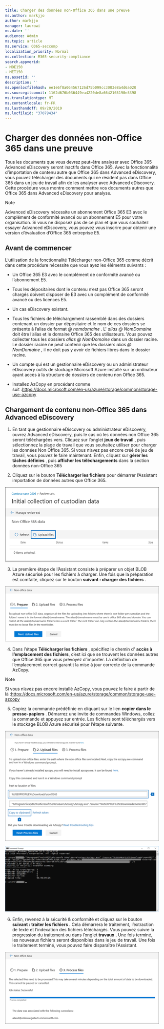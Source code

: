 ```yaml
---
title: Charger des données non-Office 365 dans une preuve
ms.author: markjjo
author: markjjo
manager: laurawi
ms.date: ''
audience: Admin
ms.topic: article
ms.service: O365-seccomp
localization_priority: Normal
ms.collection: M365-security-compliance
search.appverid:
- MOE150
- MET150
ms.assetid: ''
description: ''
ms.openlocfilehash: ee1e6f8a064567126d75b099cc3003e8a4d6a020
ms.sourcegitcommit: 1162d676b036449ea4220de8a6642165190e3398
ms.translationtype: MT
ms.contentlocale: fr-FR
ms.lasthandoff: 09/20/2019
ms.locfileid: "37079434"
---
```

# <a name="load-non-office-365-data-into-evidence"></a>Charger des données non-Office 365 dans une preuve

Tous les documents que vous devrez peut-être analyser avec Office 365 Advanced eDiscovery seront inactifs dans Office 365. Avec la fonctionnalité d’importation de contenu autre que Office 365 dans Advanced eDiscovery, vous pouvez télécharger des documents qui ne résident pas dans Office 365 dans un jeu de travail afin de les analyser avec Advanced eDiscovery. Cette procédure vous montre comment mettre vos documents autres que Office 365 dans Advanced eDiscovery pour analyse.

>[!Note]
>Advanced eDiscovery nécessite un abonnement Office 365 E3 avec le complément de conformité avancé ou un abonnement E5 pour votre organisation. Si vous ne disposez pas de ce plan et que vous souhaitez essayer Advanced eDiscovery, vous pouvez vous inscrire pour obtenir une version d’évaluation d’Office 365 entreprise E5.

## <a name="before-you-begin"></a>Avant de commencer
L’utilisation de la fonctionnalité Télécharger non-Office 365 comme décrit dans cette procédure nécessite que vous ayez les éléments suivants :

- Un Office 365 E3 avec le complément de conformité avancé ou l’abonnement E5.

- Tous les dépositaires dont le contenu n’est pas Office 365 seront chargés doivent disposer de E3 avec un complément de conformité avancé ou des licences E5.

- Un cas eDiscovery existant.

- Tous les fichiers de téléchargement rassemblé dans des dossiers contenant un dossier par dépositaire et le nom de ces dossiers se présente à l’alias de format *@ nomdomaine* . L' *alias @ NomDomaine* doit être l’alias et le domaine Office 365 des utilisateurs. Vous pouvez collecter tous les dossiers *alias @ NomDomaine* dans un dossier racine. Le dossier racine ne peut contenir que les dossiers *alias @ NomDomaine* , il ne doit pas y avoir de fichiers libres dans le dossier racine.

- Un compte qui est un gestionnaire eDiscovery ou un administrateur eDiscovery outils de stockage Microsoft Azure installé sur un ordinateur ayant accès à la structure de dossiers de contenu non Office 365.

- Installez AzCopy en procédant comme suit :https://docs.microsoft.com/en-us/azure/storage/common/storage-use-azcopy

## <a name="upload-non-office-365-content-into-advanced-ediscovery"></a>Chargement de contenu non-Office 365 dans Advanced eDiscovery

1. En tant que gestionnaire eDiscovery ou administrateur eDiscovery, ouvrez Advanced eDiscovery, puis le cas où les données non Office 365 seront téléchargées vers.  Cliquez sur l’onglet **jeux de travail** , puis sélectionnez la plage de travail que vous souhaitez utiliser pour charger les données Non Office 365.  Si vous n’avez pas encore créé de jeu de travail, vous pouvez le faire maintenant.  Enfin, cliquez sur **gérer les tâches définies** , puis **afficher les téléchargements** dans la section données non-Office 365

2. Cliquez sur le bouton **Télécharger les fichiers** pour démarrer l’Assistant importation de données autres que Office 365.

![Charger des fichiers](media/574f4059-4146-4058-9df3-ec97cf28d7c7.png)

3. La première étape de l’Assistant consiste à préparer un objet BLOB Azure sécurisé pour les fichiers à charger.  Une fois que la préparation est comfaite, cliquez sur le bouton **suivant : charger des fichiers** .

![Importation-préparation de non-Office 365](media/0670a347-a578-454a-9b3d-e70ef47aec57.png)
 
4. Dans l’étape **Télécharger les fichiers** , spécifiez le chemin d' **accès à l’emplacement des fichiers**, c’est ici que se trouvent les données autres que Office 365 que vous prévoyez d’importer.  La définition de l’emplacement correct garantit la mise à jour correcte de la commande AzCopy.

> [!NOTE]
> Si vous n’avez pas encore installé AzCopy, vous pouvez le faire à partir de là :https://docs.microsoft.com/en-us/azure/storage/common/storage-use-azcopy

5. Copiez la commande prédéfinie en cliquant sur le lien **copier dans le presse-papiers** . Démarrez une invite de commandes Windows, collez la commande et appuyez sur entrée.  Les fichiers sont téléchargés vers le stockage BLOB Azure sécurisé pour l’étape suivante.

![Fichiers d’importation/exportation non Office 365](media/3ea53b5d-7f9b-4dfc-ba63-90a38c14d41a.png)

![Importation AzCopy non-Office 365](media/504e2dbe-f36f-4f36-9b08-04aea85d8250.png)

6. Enfin, revenez à la sécurité & conformité et cliquez sur le bouton **suivant : traiter les fichiers** .  Cela démarrera le traitement, l’extraction de texte et l’indexation des fichiers téléchargés.  Vous pouvez suivre la progression du traitement ou dans l’onglet **travaux** .  Une fois terminé, les nouveaux fichiers seront disponibles dans le jeu de travail.  Une fois le traitement terminé, vous pouvez faire disparaître l’Assistant.

![Fichiers de processus d’importation non-Office 365](media/218b1545-416a-4a9f-9b25-3b70e8508f67.png)

